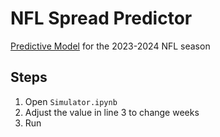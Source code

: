 # NFL Spread Predictor

[Predictive Model](https://kushal5294.github.io/nfl_spread.html) for the 2023-2024 NFL season

## Steps

1. Open `Simulator.ipynb`
2. Adjust the value in line 3 to change weeks
3. Run
